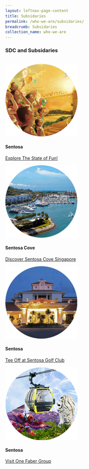 ```yaml
---
layout: leftnav-page-content 
title: Subsidaries
permalink: /who-we-are/subsidaries/ 
breadcrumb: Subsidaries
collection_name: who-we-are 
---
```


### **SDC and Subsidaries**
<br>
<div class="row">
    <div class="col is-4">
        <img src="/images/who-we-are/subsidaries/sentosa.png">
    </div>
    <div class="col is-8">
        <h4>Sentosa</h4>
        <p><a href="www.sentosa.com.sg">Explore The State of Fun!</a></p>
    </div>
</div>
<div class="row">
    <div class="col is-4">
        <img src="/images/who-we-are/subsidaries/sentosacove.png">
    </div>
    <div class="col is-8">
        <h4>Sentosa Cove</h4>
        <p><a href="www.sentosacove.com">Discover Sentosa Cove Singapore</a></p>
    </div>
</div>
<div class="row">
    <div class="col is-4">
        <img src="/images/who-we-are/subsidaries/golfclub.png">
    </div>
    <div class="col is-8">
        <h4>Sentosa</h4>
        <p><a href="www.sentosagolf.com">Tee Off at Sentosa Golf Club</a></p>
    </div>
</div>
<div class="row">
    <div class="col is-4">
        <img src="/images/who-we-are/subsidaries/1fg.png">
    </div>
    <div class="col is-8">
        <h4>Sentosa</h4>
        <p><a href="www.onefabergroup.com">Visit One Faber Group</a></p>
    </div>
</div>